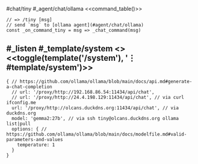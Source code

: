 #chat/tiny #_agent/chat/ollama
<<command_table()>>
```js:js_removed
// => /tiny [msg]
// send `msg` to [ollama agent](#agent/chat/ollama)
const _on_command_tiny = msg => _chat_command(msg)
```
#_listen #_template/system
<<system>> <<toggle(template('/system'), '⋮ #template/system')>>
---
```js:agent
{ // https://github.com/ollama/ollama/blob/main/docs/api.md#generate-a-chat-completion
  // url: '/proxy/http://192.168.86.54:11434/api/chat',
  // url: '/proxy/http://24.4.198.129:11434/api/chat', // via curl ifconfig.me
  url: '/proxy/http://olcans.duckdns.org:11434/api/chat', // via duckdns.org
  model: 'gemma2:27b', // via ssh tiny@olcans.duckdns.org ollama list|pull
  options: { // https://github.com/ollama/ollama/blob/main/docs/modelfile.md#valid-parameters-and-values
    temperature: 1
  }
}
```